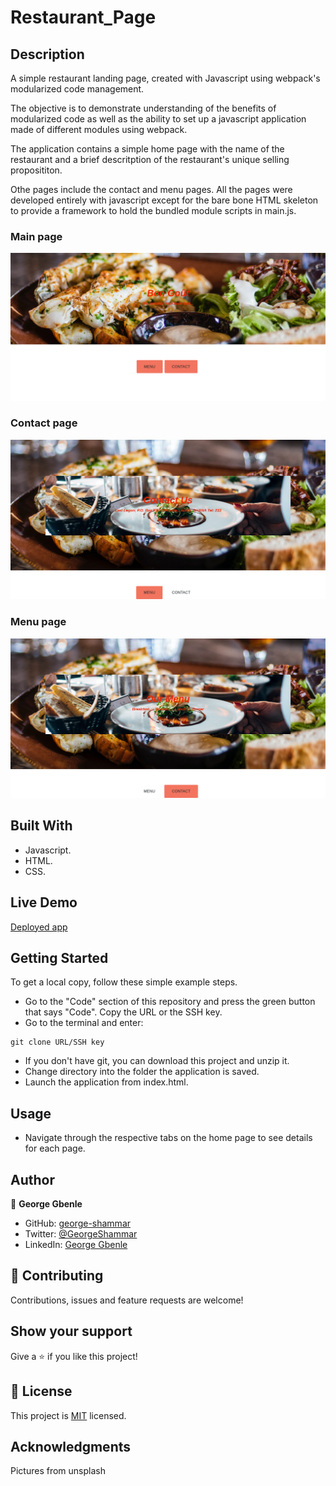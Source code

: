 # Restaurant_Page

## Description
A simple restaurant landing page, created with Javascript using webpack's modularized code management. 

The objective is to demonstrate understanding of the benefits of modularized code as well as the ability to set up a javascript application made of different modules using webpack.

The application contains a simple home page with the name of the restaurant and a brief descritption of the restaurant's unique selling proposititon.

Othe pages include the contact and menu pages. All the pages were developed entirely with javascript except for the bare bone HTML skeleton to provide a framework to hold the bundled module scripts in main.js.

### Main page
![screenshot](./screenshot/main.png)

### Contact page
![screenshot](./screenshot/contact.png)

### Menu page
![screenshot](./screenshot/menu.png)


## Built With
- Javascript.
- HTML.
- CSS.

## Live Demo
[Deployed app](https://george-shammar.github.io/restaurant_page/)

## Getting Started

To get a local copy, follow these simple example steps.

- Go to the "Code" section of this repository and press the green button that says "Code". Copy the URL or the SSH key.
- Go to the terminal and enter:
```
git clone URL/SSH key
```
- If you don't have git, you can download this project and unzip it.
- Change directory into the folder the application is saved.
- Launch the application from index.html.


## Usage
- Navigate through the respective tabs on the home page to see details for each page.


## Author

👤 **George Gbenle**

- GitHub: [george-shammar](https://github.com/george-shammar)
- Twitter: [@GeorgeShammar](https://twitter.com/GeorgeShammar)
- LinkedIn: [George Gbenle](https://www.linkedin.com/in/georgegbenle/)


## 🤝 Contributing

Contributions, issues and feature requests are welcome!


## Show your support

Give a ⭐️ if you like this project!


## 📝 License

This project is [MIT](LICENSE) licensed.

## Acknowledgments
Pictures from unsplash
